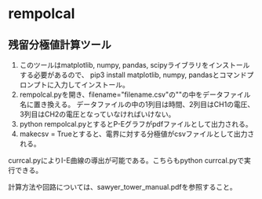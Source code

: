 # rempolcal
## 残留分極値計算ツール
1. このツールはmatplotlib, numpy, pandas, scipyライブラリをインストールする必要があるので、
   pip3 install matplotlib, numpy, pandasとコマンドプロンプトに入力してインストール。
2. rempolcal.pyを開き、filename="filename.csv"の""の中をデータファイル名に置き換える。
   データファイルの中の1列目は時間、2列目はCH1の電圧、3列目はCH2の電圧となっていなければいけない。
3. python rempolcal.pyとするとP-Eグラフがpdfファイルとして出力される。
4. makecsv = Trueとすると、電界に対する分極値がcsvファイルとして出力される。

currcal.pyによりI-E曲線の導出が可能である。こちらもpython currcal.pyで実行できる。

計算方法や回路については、sawyer_tower_manual.pdfを参照すること。
